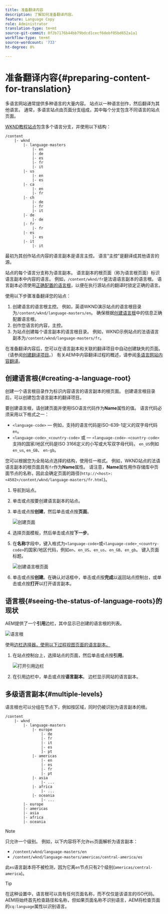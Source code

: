 ```yaml
---
title: 准备翻译内容
description: 了解如何准备翻译内容。
feature: Language Copy
role: Administrator
translation-type: tm+mt
source-git-commit: 0f2b7176b44bb79bdcd1cecf6debf05bd652a1a1
workflow-type: tm+mt
source-wordcount: '733'
ht-degree: 0%

---
```



# 准备翻译内容{#preparing-content-for-translation}

多语言网站通常提供多种语言的大量内容。 站点以一种语言创作，然后翻译为其他语言。 通常，多语言站点由页面分支组成，其中每个分支包含不同语言的站点页面。

[WKND教程站点](/help/implementing/developing/introduction/develop-wknd-tutorial.md)包含多个语言分支，并使用以下结构：

```text
/content
    |- wknd
        |- language-masters
            |- en
            |- de
            |- es
            |- fr
            |- it
        |- us
            |- en
            |- es
        |- ca
            |- en
            |- fr
        |- ch
            |- de
            |- fr
            |- it
        |- de
            |- de
        |- fr
            |- fr
        |- es
            |- es
        |- it
            |- it
```

最初为其创作站点内容的语言副本是语言主控。 语言“主控”是翻译成其他语言的源。

站点的每个语言分支称为语言副本。 语言副本的根页面（称为语言根页面）标识语言副本中内容的语言。 例如，`/content/wknd/fr`是法语语言副本的语言根。 语言副本必须使用[正确配置的语言根](preparation.md#creating-a-language-root)，以便在执行源站点的翻译时锁定正确的语言。

使用以下步骤准备翻译您的站点：

1. 创建语言的语言根主控。 例如，英语WKND演示站点的语言根目录为`/content/wknd/language-masters/en`。 确保根据[创建语言根](preparation.md#creating-a-language-root)中的信息正确配置语言根。
1. 创作您语言的内容，主控。
1. 为站点创建每个语言副本的语言根目录。 例如，WKND示例站点的法语语言副本为`/content/wknd/language-masters/fr`。

在准备翻译内容后，您可以在语言副本和关联的翻译项目中自动创建缺失的页面。 （请参阅[创建翻译项目](managing-projects.md)。） 有关AEM中内容翻译过程的概述，请参阅[多语言网站内容翻译](overview.md)。

## 创建语言根{#creating-a-language-root}

创建一个语言根目录作为标识内容语言的语言副本的根页面。 创建语言根目录后，可以创建包含语言副本的翻译项目。

要创建语言根，请创建页面并使用ISO语言代码作为&#x200B;**Name**&#x200B;属性的值。 语言代码必须采用以下格式之一：

* `<language-code>`  — 例如，支持的语言代码是ISO-639-1定义的双字母代码 `en`。
* `<language-code>_<country-code>` 或 —  `<language-code>-<country-code>` 支持的国家/地区代码是ISO 3166定义的小写或大写双字母代码， `en_US`例如 `en_us`, `en_GB`、 `en-gb`。

您可以根据您为全局站点选择的结构，使用任一格式。  例如，WKND站点的法语语言副本的根页面具有`fr`作为&#x200B;**Name**&#x200B;属性。 请注意，**Name**&#x200B;属性用作存储库中页面节点的名称，因此会确定页面的路径(`http://<host>:<4502>/content/wknd/language-masters/fr.html`)。

1. 导航到站点。
1. 单击或点按要创建语言副本的站点。
1. 单击或点按&#x200B;**创建**，然后单击或点按&#x200B;**页面**。

   ![创建页面](../assets/create-page.png)

1. 选择页面模板，然后单击或点按&#x200B;**下一步**。
1. 在&#x200B;**名称**&#x200B;字段中，键入格式为`<language-code>`或`<language-code>_<country-code>`的国家/地区代码，例如`en`、`en_US`、`en_us`、`en_GB`、`en_gb`。 键入页面标题。

   ![创建语言根页面](../assets/create-language-root.png)

1. 单击或点按&#x200B;**创建**。在确认对话框中，单击或点按&#x200B;**完成**&#x200B;以返回站点控制台，或单击或点按&#x200B;**打开**&#x200B;以打开语言副本。

## 语言根{#seeing-the-status-of-language-roots}的现状

AEM提供了一个&#x200B;**引用**&#x200B;边栏，其中显示已创建的语言根的列表。

![语言根](../assets/language-roots.png)

使用[边栏选择器，使用以下过程视图页面的语言副本。](/help/sites-cloud/authoring/getting-started/basic-handling.md#rail-selector)

1. 在站点控制台上，选择站点的页面，然后单击或点按&#x200B;**引用**。

   ![打开引用边栏](../assets/opening-references-rail.png)

1. 在引用边栏中，单击或点按&#x200B;**语言副本**。 边栏显示网站的语言副本。

## 多级语言副本{#multiple-levels}

语言根也可以分组在节点下，例如按区域，同时仍被识别为语言副本的根。

```text
/content
    |- wknd
        |- language-masters
            |- europe
                |- de
                |- fr
                |- it
                |- es
                ]- pt
            |- americas
                |- en
                |- es
                |- fr
                |- pt
            |- asia
                |- ...
            |- africa
                |- ...
            |- oceania
                |- ...
        |- europe
        |- americas
        |- asia
        |- africa
        |- oceania            
```

>[!NOTE]
>
>只允许一个级别。 例如，以下内容将不允许`es`页面解析为语言副本：
>
>* `/content/wknd/language-masters/en`
>* `/content/wknd/language-masters/americas/central-america/es`

>
> 
此`es`语言副本将不被检测，因为它离`en`节点只有2个级别(`americas/central-america`)。

>[!TIP]
>
>在这种设置中，语言根可以具有任何页面名称，而不仅仅是该语言的ISO代码。 AEM将始终首先检查路径和名称，但如果页面名称不识别语言，AEM将检查页面的`cq:language`属性以识别语言。
